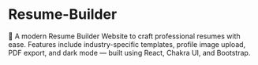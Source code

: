 # Resume-Builder
🚀 A modern Resume Builder Website to craft professional resumes with ease. Features include industry-specific templates, profile image upload, PDF export, and dark mode — built using React, Chakra UI, and Bootstrap.
